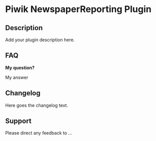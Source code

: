 # Piwik NewspaperReporting Plugin

## Description

Add your plugin description here.

## FAQ

__My question?__

My answer

## Changelog

Here goes the changelog text.

## Support

Please direct any feedback to ...

